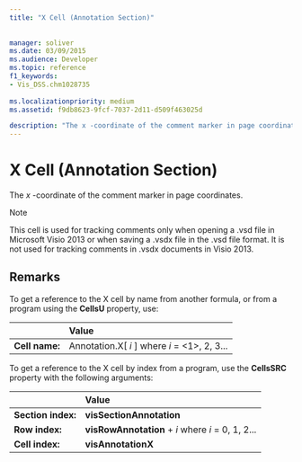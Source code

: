 ```yaml
---
title: "X Cell (Annotation Section)"
 
 
manager: soliver
ms.date: 03/09/2015
ms.audience: Developer
ms.topic: reference
f1_keywords:
- Vis_DSS.chm1028735
 
ms.localizationpriority: medium
ms.assetid: f9db8623-9fcf-7037-2d11-d509f463025d

description: "The x -coordinate of the comment marker in page coordinates."
---
```


# X Cell (Annotation Section)

The *x*  -coordinate of the comment marker in page coordinates. 
  
> [!NOTE]
> This cell is used for tracking comments only when opening a .vsd file in Microsoft Visio 2013 or when saving a .vsdx file in the .vsd file format. It is not used for tracking comments in .vsdx documents in Visio 2013. 
  
## Remarks

To get a reference to the X cell by name from another formula, or from a program using the **CellsU** property, use: 
  
||Value |
|:-----|:-----|
| **Cell name:**  <br/> | Annotation.X[  *i*  ]            where  *i*  = <1>, 2, 3... |
   
To get a reference to the X cell by index from a program, use the **CellsSRC** property with the following arguments: 
  
||Value |
|:-----|:-----|
| **Section index:**  <br/> |**visSectionAnnotation** <br/> |
| **Row index:**  <br/> |**visRowAnnotation** +  *i*            where  *i*  = 0, 1, 2... |
| **Cell index:**  <br/> |**visAnnotationX** <br/> |
   

